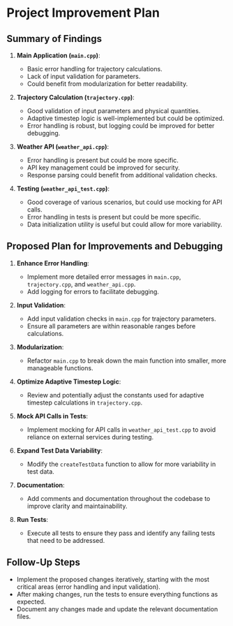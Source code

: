 # Project Improvement Plan

## Summary of Findings

1. **Main Application (`main.cpp`)**:
   - Basic error handling for trajectory calculations.
   - Lack of input validation for parameters.
   - Could benefit from modularization for better readability.

2. **Trajectory Calculation (`trajectory.cpp`)**:
   - Good validation of input parameters and physical quantities.
   - Adaptive timestep logic is well-implemented but could be optimized.
   - Error handling is robust, but logging could be improved for better debugging.

3. **Weather API (`weather_api.cpp`)**:
   - Error handling is present but could be more specific.
   - API key management could be improved for security.
   - Response parsing could benefit from additional validation checks.

4. **Testing (`weather_api_test.cpp`)**:
   - Good coverage of various scenarios, but could use mocking for API calls.
   - Error handling in tests is present but could be more specific.
   - Data initialization utility is useful but could allow for more variability.

## Proposed Plan for Improvements and Debugging

1. **Enhance Error Handling**:
   - Implement more detailed error messages in `main.cpp`, `trajectory.cpp`, and `weather_api.cpp`.
   - Add logging for errors to facilitate debugging.

2. **Input Validation**:
   - Add input validation checks in `main.cpp` for trajectory parameters.
   - Ensure all parameters are within reasonable ranges before calculations.

3. **Modularization**:
   - Refactor `main.cpp` to break down the main function into smaller, more manageable functions.

4. **Optimize Adaptive Timestep Logic**:
   - Review and potentially adjust the constants used for adaptive timestep calculations in `trajectory.cpp`.

5. **Mock API Calls in Tests**:
   - Implement mocking for API calls in `weather_api_test.cpp` to avoid reliance on external services during testing.

6. **Expand Test Data Variability**:
   - Modify the `createTestData` function to allow for more variability in test data.

7. **Documentation**:
   - Add comments and documentation throughout the codebase to improve clarity and maintainability.

8. **Run Tests**:
   - Execute all tests to ensure they pass and identify any failing tests that need to be addressed.

## Follow-Up Steps
- Implement the proposed changes iteratively, starting with the most critical areas (error handling and input validation).
- After making changes, run the tests to ensure everything functions as expected.
- Document any changes made and update the relevant documentation files.
